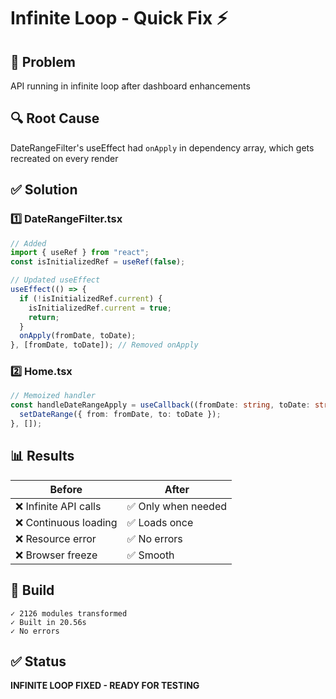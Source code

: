 # Infinite Loop - Quick Fix ⚡

## 🎯 Problem
API running in infinite loop after dashboard enhancements

## 🔍 Root Cause
DateRangeFilter's useEffect had `onApply` in dependency array, which gets recreated on every render

## ✅ Solution

### 1️⃣ DateRangeFilter.tsx
```typescript
// Added
import { useRef } from "react";
const isInitializedRef = useRef(false);

// Updated useEffect
useEffect(() => {
  if (!isInitializedRef.current) {
    isInitializedRef.current = true;
    return;
  }
  onApply(fromDate, toDate);
}, [fromDate, toDate]); // Removed onApply
```

### 2️⃣ Home.tsx
```typescript
// Memoized handler
const handleDateRangeApply = useCallback((fromDate: string, toDate: string) => {
  setDateRange({ from: fromDate, to: toDate });
}, []);
```

## 📊 Results

| Before | After |
|--------|-------|
| ❌ Infinite API calls | ✅ Only when needed |
| ❌ Continuous loading | ✅ Loads once |
| ❌ Resource error | ✅ No errors |
| ❌ Browser freeze | ✅ Smooth |

## 🚀 Build
```
✓ 2126 modules transformed
✓ Built in 20.56s
✓ No errors
```

## ✅ Status
**INFINITE LOOP FIXED - READY FOR TESTING**

